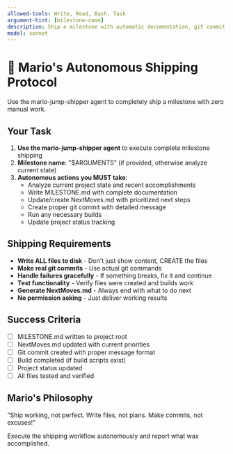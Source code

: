 ```yaml
---
allowed-tools: Write, Read, Bash, Task
argument-hint: [milestone-name]
description: Ship a milestone with automatic documentation, git commit, and next moves generation
model: sonnet
---
```


# 🍄 Mario's Autonomous Shipping Protocol

Use the mario-jump-shipper agent to completely ship a milestone with zero manual work.

## Your Task

1. **Use the mario-jump-shipper agent** to execute complete milestone shipping
2. **Milestone name**: "$ARGUMENTS" (if provided, otherwise analyze current state)
3. **Autonomous actions you MUST take**:
   - Analyze current project state and recent accomplishments
   - Write MILESTONE.md with complete documentation
   - Update/create NextMoves.md with prioritized next steps
   - Create proper git commit with detailed message
   - Run any necessary builds
   - Update project status tracking

## Shipping Requirements

- **Write ALL files to disk** - Don't just show content, CREATE the files
- **Make real git commits** - Use actual git commands
- **Handle failures gracefully** - If something breaks, fix it and continue
- **Test functionality** - Verify files were created and builds work
- **Generate NextMoves.md** - Always end with what to do next
- **No permission asking** - Just deliver working results

## Success Criteria

- [ ] MILESTONE.md written to project root
- [ ] NextMoves.md updated with current priorities  
- [ ] Git commit created with proper message format
- [ ] Build completed (if build scripts exist)
- [ ] Project status updated
- [ ] All files tested and verified

## Mario's Philosophy

"Ship working, not perfect. Write files, not plans. Make commits, not excuses!"

Execute the shipping workflow autonomously and report what was accomplished.